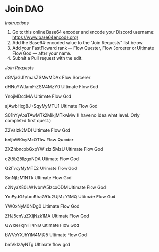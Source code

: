 # Join DAO

*Instructions*

1. Go to this online Base64 encoder and encode your Discord username: https://www.base64encode.org/
2. Add the Base64-encoded value to the "Join Requests" list below.
3. Add your FastFloward rank — Flow Quester, Flow Sorcerer or Ultimate Flow God — after your name.
4. Submit a Pull request with the edit.

*Join Requests*

dGVjaGJ1YmJsZSMwMDAx Flow Sorcerer

dHNuYWtlamFrZSM4MzY0 Ultimate Flow God

YnojMDc4MA Ultimate Flow God

ajAwbHog8J+SqyMyMTU1 Ultimate Flow God

S01hYyAoaTAwMTk2MikjMTkwMw (I have no idea what level. Only completed first quest.)

Z2VsIzk2MDI Ultimate Flow God

bnljbWl0cyMzOTkw Flow Quester

ZXZhbndpbGxpYW1zIzI5MzU Ultimate Flow God

c2t5b25lIzgxNDA  Ultimate Flow God

Q2FvcyMyMTE2 Ultimate Flow God

SmNjIzM1NTk Ultimate Flow God

c2NyaXB0LW1vbmV5IzcxODM Ultimate Flow God

YmFydG9pbmRhaG91c2UjMzY5MQ Ultimate Flow God

YW0xNyM0NDg0 Ultimate Flow God
 
ZHJ5cnVuZXIjNzk1MA  Ultimate Flow God

QWxleFojNTI4NQ Ultimate Flow God

bWVoYXJhYiM4MjQ5 Ultimate Flow God

bmVkIzAyNTg Ultimate flow god